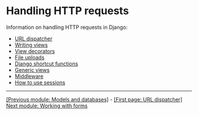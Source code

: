 # Handling HTTP requests

Information on handling HTTP requests in Django:

* [URL dispatcher]()
* [Writing views]()
* [View decorators]()
* [File uploads]()
* [Django shortcut functions]()
* [Generic views]()
* [Middleware]()
* [How to use sessions]()

<hr>

[[Previous module: Models and databases]](https://github.com/AndrewSRea/My_Learning_Port_II/tree/main/Django/Django_Docs/Models_and_Databases#models-and-databases) - [[First page: URL dispatcher]]() [Next module: Working with forms]()